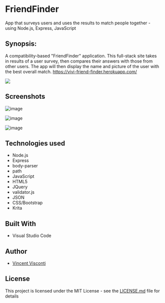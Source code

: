 # FriendFinder
App that surveys users and uses the results to match people together - using Node.js, Express, JavaScript

## Synopsis:
A compatibility-based "FriendFinder" application. This full-stack site takes in results of a user survey, then compares their answers with those from other users. The app will then display the name and picture of the user with the best overall match. <a href="https://vivi-friend-finder.herokuapp.com/" target="_blank">https://vivi-friend-finder.herokuapp.com/</a>

<a href="https://media.giphy.com/media/26BGrMA6MIaI71jOM/source.gif" target="_blank"><img src="http://i.giphy.com/26BGrMA6MIaI71jOM.gif" ></a>

## Screenshots
![image](https://github.com/VinnyV88/FriendFinder/blob/master/screenshots/ViVi_FriendFinder01.PNG)

![image](https://github.com/VinnyV88/FriendFinder/blob/master/screenshots/ViVi_FriendFinder02.PNG)

![image](https://github.com/VinnyV88/FriendFinder/blob/master/screenshots/ViVi_FriendFinder03.PNG)

## Technologies used
- Node.js
- Express
- body-parser
- path 
- JavaScript
- HTML5
- JQuery
- validator.js
- JSON
- CSS/Bootstrap
- Krita

## Built With
* Visual Studio Code

## Author
* [Vincent Visconti](https://github.com/VinnyV88)
  


## License

This project is licensed under the MIT License - see the [LICENSE.md](LICENSE.md) file for details
